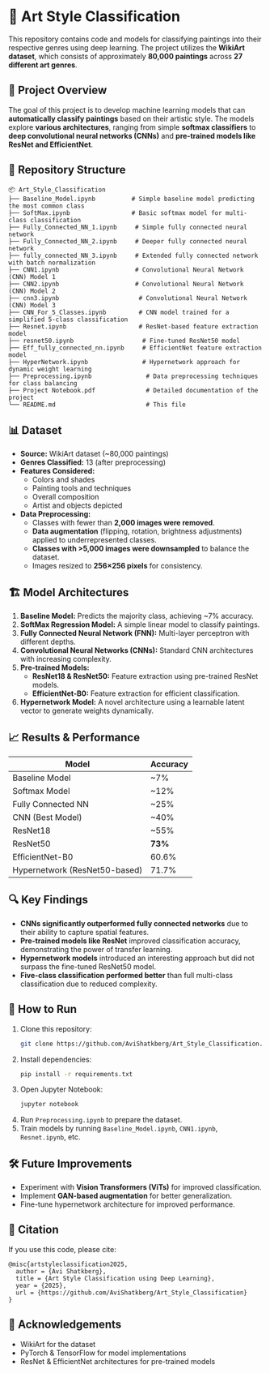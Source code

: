 # 🎨 Art Style Classification

This repository contains code and models for classifying paintings into their respective genres using deep learning. The project utilizes the **WikiArt dataset**, which consists of approximately **80,000 paintings** across **27 different art genres**.

## 📌 Project Overview
The goal of this project is to develop machine learning models that can **automatically classify paintings** based on their artistic style. The models explore **various architectures**, ranging from simple **softmax classifiers** to **deep convolutional neural networks (CNNs)** and **pre-trained models like ResNet and EfficientNet**.

## 📂 Repository Structure
```
📦 Art_Style_Classification
├── Baseline_Model.ipynb          # Simple baseline model predicting the most common class
├── SoftMax.ipynb                 # Basic softmax model for multi-class classification
├── Fully_Connected_NN_1.ipynb     # Simple fully connected neural network
├── Fully_Connected_NN_2.ipynb     # Deeper fully connected neural network
├── fully_connected_NN_3.ipynb     # Extended fully connected network with batch normalization
├── CNN1.ipynb                     # Convolutional Neural Network (CNN) Model 1
├── CNN2.ipynb                     # Convolutional Neural Network (CNN) Model 2
├── cnn3.ipynb                      # Convolutional Neural Network (CNN) Model 3
├── CNN_For_5_Classes.ipynb         # CNN model trained for a simplified 5-class classification
├── Resnet.ipynb                    # ResNet-based feature extraction model
├── resnet50.ipynb                   # Fine-tuned ResNet50 model
├── Eff_fully_connected_nn.ipynb     # EfficientNet feature extraction model
├── HyperNetwork.ipynb               # Hypernetwork approach for dynamic weight learning
├── Preprocessing.ipynb               # Data preprocessing techniques for class balancing
├── Project Notebook.pdf              # Detailed documentation of the project
└── README.md                         # This file
```

## 📊 Dataset
- **Source:** WikiArt dataset (~80,000 paintings)
- **Genres Classified:** 13 (after preprocessing)
- **Features Considered:**
  - Colors and shades
  - Painting tools and techniques
  - Overall composition
  - Artist and objects depicted
- **Data Preprocessing:**
  - Classes with fewer than **2,000 images were removed**.
  - **Data augmentation** (flipping, rotation, brightness adjustments) applied to underrepresented classes.
  - **Classes with >5,000 images were downsampled** to balance the dataset.
  - Images resized to **256×256 pixels** for consistency.

## 🏗️ Model Architectures
1. **Baseline Model:** Predicts the majority class, achieving ~7% accuracy.
2. **SoftMax Regression Model:** A simple linear model to classify paintings.
3. **Fully Connected Neural Network (FNN):** Multi-layer perceptron with different depths.
4. **Convolutional Neural Networks (CNNs):** Standard CNN architectures with increasing complexity.
5. **Pre-trained Models:**
   - **ResNet18 & ResNet50:** Feature extraction using pre-trained ResNet models.
   - **EfficientNet-B0:** Feature extraction for efficient classification.
6. **Hypernetwork Model:** A novel architecture using a learnable latent vector to generate weights dynamically.

## 📈 Results & Performance
| Model                           | Accuracy |
|---------------------------------|----------|
| Baseline Model                  | ~7%      |
| Softmax Model                    | ~12%     |
| Fully Connected NN               | ~25%     |
| CNN (Best Model)                 | ~40%     |
| ResNet18                         | ~55%     |
| ResNet50                         | **73%**  |
| EfficientNet-B0                   | 60.6%    |
| Hypernetwork (ResNet50-based)     | 71.7%    |

## 🔍 Key Findings
- **CNNs significantly outperformed fully connected networks** due to their ability to capture spatial features.
- **Pre-trained models like ResNet** improved classification accuracy, demonstrating the power of transfer learning.
- **Hypernetwork models** introduced an interesting approach but did not surpass the fine-tuned ResNet50 model.
- **Five-class classification performed better** than full multi-class classification due to reduced complexity.

## 🚀 How to Run
1. Clone this repository:
   ```bash
   git clone https://github.com/AviShatkberg/Art_Style_Classification.git
   ```
2. Install dependencies:
   ```bash
   pip install -r requirements.txt
   ```
3. Open Jupyter Notebook:
   ```bash
   jupyter notebook
   ```
4. Run `Preprocessing.ipynb` to prepare the dataset.
5. Train models by running `Baseline_Model.ipynb`, `CNN1.ipynb`, `Resnet.ipynb`, etc.

## 🛠️ Future Improvements
- Experiment with **Vision Transformers (ViTs)** for improved classification.
- Implement **GAN-based augmentation** for better generalization.
- Fine-tune hypernetwork architecture for improved performance.

## 📜 Citation
If you use this code, please cite:
```
@misc{artstyleclassification2025,
  author = {Avi Shatkberg},
  title = {Art Style Classification using Deep Learning},
  year = {2025},
  url = {https://github.com/AviShatkberg/Art_Style_Classification}
}
```

## 🤝 Acknowledgements
- WikiArt for the dataset
- PyTorch & TensorFlow for model implementations
- ResNet & EfficientNet architectures for pre-trained models
